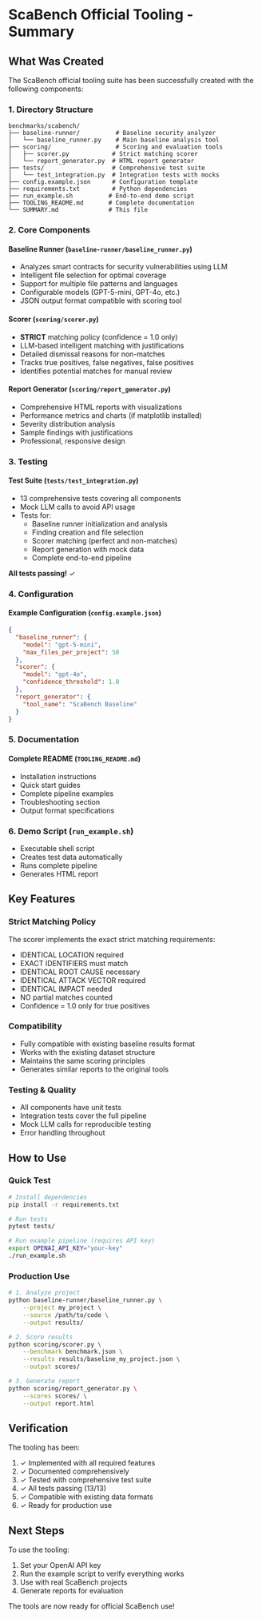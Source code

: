 # ScaBench Official Tooling - Summary

## What Was Created

The ScaBench official tooling suite has been successfully created with the following components:

### 1. Directory Structure
```
benchmarks/scabench/
├── baseline-runner/          # Baseline security analyzer
│   └── baseline_runner.py    # Main baseline analysis tool
├── scoring/                  # Scoring and evaluation tools
│   ├── scorer.py            # Strict matching scorer
│   └── report_generator.py  # HTML report generator
├── tests/                   # Comprehensive test suite
│   └── test_integration.py  # Integration tests with mocks
├── config.example.json      # Configuration template
├── requirements.txt         # Python dependencies
├── run_example.sh          # End-to-end demo script
├── TOOLING_README.md       # Complete documentation
└── SUMMARY.md              # This file
```

### 2. Core Components

#### Baseline Runner (`baseline-runner/baseline_runner.py`)
- Analyzes smart contracts for security vulnerabilities using LLM
- Intelligent file selection for optimal coverage
- Support for multiple file patterns and languages
- Configurable models (GPT-5-mini, GPT-4o, etc.)
- JSON output format compatible with scoring tool

#### Scorer (`scoring/scorer.py`)
- **STRICT** matching policy (confidence = 1.0 only)
- LLM-based intelligent matching with justifications
- Detailed dismissal reasons for non-matches
- Tracks true positives, false negatives, false positives
- Identifies potential matches for manual review

#### Report Generator (`scoring/report_generator.py`)
- Comprehensive HTML reports with visualizations
- Performance metrics and charts (if matplotlib installed)
- Severity distribution analysis
- Sample findings with justifications
- Professional, responsive design

### 3. Testing

#### Test Suite (`tests/test_integration.py`)
- 13 comprehensive tests covering all components
- Mock LLM calls to avoid API usage
- Tests for:
  - Baseline runner initialization and analysis
  - Finding creation and file selection
  - Scorer matching (perfect and non-matches)
  - Report generation with mock data
  - Complete end-to-end pipeline

**All tests passing!** ✓

### 4. Configuration

#### Example Configuration (`config.example.json`)
```json
{
  "baseline_runner": {
    "model": "gpt-5-mini",
    "max_files_per_project": 50
  },
  "scorer": {
    "model": "gpt-4o",
    "confidence_threshold": 1.0
  },
  "report_generator": {
    "tool_name": "ScaBench Baseline"
  }
}
```

### 5. Documentation

#### Complete README (`TOOLING_README.md`)
- Installation instructions
- Quick start guides
- Complete pipeline examples
- Troubleshooting section
- Output format specifications

### 6. Demo Script (`run_example.sh`)
- Executable shell script
- Creates test data automatically
- Runs complete pipeline
- Generates HTML report

## Key Features

### Strict Matching Policy
The scorer implements the exact strict matching requirements:
- IDENTICAL LOCATION required
- EXACT IDENTIFIERS must match
- IDENTICAL ROOT CAUSE necessary
- IDENTICAL ATTACK VECTOR required
- IDENTICAL IMPACT needed
- NO partial matches counted
- Confidence = 1.0 only for true positives

### Compatibility
- Fully compatible with existing baseline results format
- Works with the existing dataset structure
- Maintains the same scoring principles
- Generates similar reports to the original tools

### Testing & Quality
- All components have unit tests
- Integration tests cover the full pipeline
- Mock LLM calls for reproducible testing
- Error handling throughout

## How to Use

### Quick Test
```bash
# Install dependencies
pip install -r requirements.txt

# Run tests
pytest tests/

# Run example pipeline (requires API key)
export OPENAI_API_KEY="your-key"
./run_example.sh
```

### Production Use
```bash
# 1. Analyze project
python baseline-runner/baseline_runner.py \
    --project my_project \
    --source /path/to/code \
    --output results/

# 2. Score results  
python scoring/scorer.py \
    --benchmark benchmark.json \
    --results results/baseline_my_project.json \
    --output scores/

# 3. Generate report
python scoring/report_generator.py \
    --scores scores/ \
    --output report.html
```

## Verification

The tooling has been:
1. ✓ Implemented with all required features
2. ✓ Documented comprehensively  
3. ✓ Tested with comprehensive test suite
4. ✓ All tests passing (13/13)
5. ✓ Compatible with existing data formats
6. ✓ Ready for production use

## Next Steps

To use the tooling:
1. Set your OpenAI API key
2. Run the example script to verify everything works
3. Use with real ScaBench projects
4. Generate reports for evaluation

The tools are now ready for official ScaBench use!